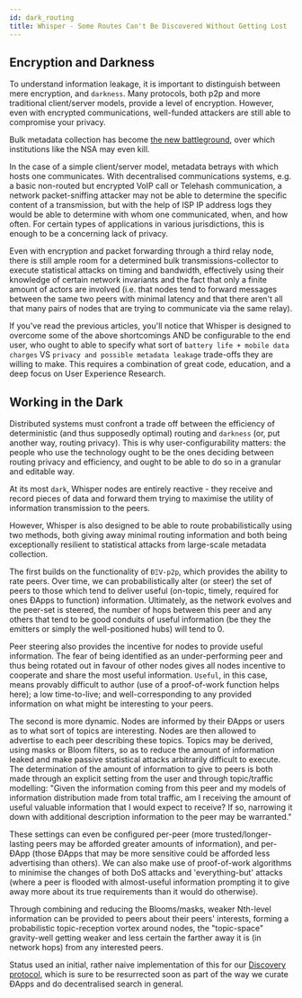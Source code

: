 ```yaml
---
id: dark_routing
title: Whisper - Some Routes Can't Be Discovered Without Getting Lost
---
```


## Encryption and Darkness

To understand information leakage, it is important to distinguish between mere encryption, and `darkness`. Many protocols, both p2p and more traditional client/server models, provide a level of encryption. However, even with encrypted communications, well-funded attackers are still able to compromise your privacy. 

Bulk metadata collection has become [the new battleground](https://www.youtube.com/watch?v=UdQiz0Vavmc), over which institutions like the NSA may even kill. 

In the case of a simple client/server model, metadata betrays with which hosts one communicates. With decentralised communications systems, e.g. a basic non-routed but encrypted VoIP call or Telehash communication, a network packet-sniffing attacker may not be able to determine the specific content of a transmission, but with the help of ISP IP address logs they would be able to determine with whom one communicated, when, and how often. For certain types of applications in various jurisdictions, this is enough to be a concerning lack of privacy.

Even with encryption and packet forwarding through a third relay node, there is still ample room for a determined bulk transmissions-collector to execute statistical attacks on timing and bandwidth, effectively using their knowledge of certain network invariants and the fact that only a finite amount of actors are involved (i.e. that nodes tend to forward messages between the same two peers with minimal latency and that there aren't all that many pairs of nodes that are trying to communicate via the same relay).

If you've read the previous articles, you'll notice that Whisper is designed to overcome some of the above shortcomings AND be configurable to the end user, who ought to able to specify what sort of `battery life + mobile data charges` VS `privacy and possible metadata leakage` trade-offs they are willing to make. This requires a combination of great code, education, and a deep focus on User Experience Research.

## Working in the Dark

Distributed systems must confront a trade off between the efficiency of deterministic (and thus supposedly optimal) routing and `darkness` (or, put another way, routing privacy). This is why user-configurability matters: the people who use the technology ought to be the ones deciding between routing privacy and efficiency, and ought to be able to do so in a granular and editable way.

At its most `dark`, Whisper nodes are entirely reactive - they receive and record pieces of data and forward them trying to maximise the utility of information transmission to the peers.

However, Whisper is also designed to be able to route probabilistically using two methods, both giving away minimal routing information and both being exceptionally resilient to statistical attacks from large-scale metadata collection.

The first builds on the functionality of `ÐΞV-p2p`, which provides the ability to rate peers. Over time, we can probabilistically alter (or steer) the set of peers to those which tend to deliver useful (on-topic, timely, required for ones ÐApps to function) information. Ultimately, as the network evolves and the peer-set is steered, the number of hops between this peer and any others that tend to be good conduits of useful information (be they the emitters or simply the well-positioned hubs) will tend to 0.

Peer steering also provides the incentive for nodes to provide useful information. The fear of being identified as an under-performing peer and thus being rotated out in favour of other nodes gives all nodes incentive to cooperate and share the most useful information. `Useful`, in this case, means provably difficult to author (use of a proof-of-work function helps here); a low time-to-live; and well-corresponding to any provided information on what might be interesting to your peers.

The second is more dynamic. Nodes are informed by their ÐApps or users as to what sort of topics are interesting. Nodes are then allowed to advertise to each peer describing these topics. Topics may be derived, using masks or Bloom filters, so as to reduce the amount of information leaked and make passive statistical attacks arbitrarily difficult to execute. The determination of the amount of information to give to peers is both made through an explicit setting from the user and through topic/traffic modelling: "Given the information coming from this peer and my models of information distribution made from total traffic, am I receiving the amount of useful valuable information that I would expect to receive? If so, narrowing it down with additional description information to the peer may be warranted."

These settings can even be configured per-peer (more trusted/longer-lasting peers may be afforded greater amounts of information), and per-ÐApp (those ÐApps that may be more sensitive could be afforded less advertising than others). We can also make use of proof-of-work algorithms to minimise the changes of both DoS attacks and 'everything-but' attacks (where a peer is flooded with almost-useful information prompting it to give away more about its true requirements than it would do otherwise).

Through combining and reducing the Blooms/masks, weaker Nth-level information can be provided to peers about their peers' interests, forming a probabilistic topic-reception vortex around nodes, the "topic-space" gravity-well getting weaker and less certain the farther away it is (in network hops) from any interested peers.

Status used an initial, rather naive implementation of this for our [Discovery protocol](https://docs.google.com/document/d/1MQRcv1BmMSl08by7VLGaQArXV-z467PtkwyRpVs7Ok8/edit), which is sure to be resurrected soon as part of the way we curate ÐApps and do decentralised search in general.
